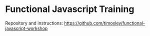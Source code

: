 # Functional Javascript Training
Repository and instructions: https://github.com/timoxley/functional-javascript-workshop